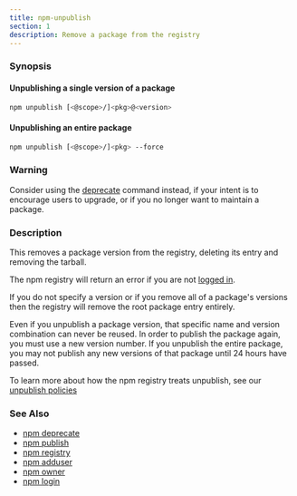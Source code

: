 ```yaml
---
title: npm-unpublish
section: 1
description: Remove a package from the registry
---
```


### Synopsis

#### Unpublishing a single version of a package

```bash
npm unpublish [<@scope>/]<pkg>@<version>
```

#### Unpublishing an entire package

```bash
npm unpublish [<@scope>/]<pkg> --force
```

### Warning

Consider using the [deprecate](/commands/npm-deprecate) command instead,
if your intent is to encourage users to upgrade, or if you no longer
want to maintain a package.

### Description

This removes a package version from the registry, deleting its entry and
removing the tarball.

The npm registry will return an error if you are not [logged
in](/commands/npm-login).

If you do not specify a version or if you remove all of a package's
versions then the registry will remove the root package entry entirely.

Even if you unpublish a package version, that specific name and version
combination can never be reused. In order to publish the package again,
you must use a new version number. If you unpublish the entire package,
you may not publish any new versions of that package until 24 hours have
passed.

To learn more about how the npm registry treats unpublish, see our <a
href="https://www.npmjs.com/policies/unpublish" target="_blank"
rel="noopener noreferrer"> unpublish policies</a>

### See Also

* [npm deprecate](/commands/npm-deprecate)
* [npm publish](/commands/npm-publish)
* [npm registry](/using-npm/registry)
* [npm adduser](/commands/npm-adduser)
* [npm owner](/commands/npm-owner)
* [npm login](/commands/npm-login)
